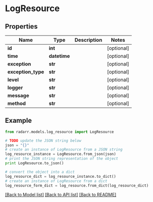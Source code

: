 # LogResource


## Properties
Name | Type | Description | Notes
------------ | ------------- | ------------- | -------------
**id** | **int** |  | [optional] 
**time** | **datetime** |  | [optional] 
**exception** | **str** |  | [optional] 
**exception_type** | **str** |  | [optional] 
**level** | **str** |  | [optional] 
**logger** | **str** |  | [optional] 
**message** | **str** |  | [optional] 
**method** | **str** |  | [optional] 

## Example

```python
from radarr.models.log_resource import LogResource

# TODO update the JSON string below
json = "{}"
# create an instance of LogResource from a JSON string
log_resource_instance = LogResource.from_json(json)
# print the JSON string representation of the object
print LogResource.to_json()

# convert the object into a dict
log_resource_dict = log_resource_instance.to_dict()
# create an instance of LogResource from a dict
log_resource_form_dict = log_resource.from_dict(log_resource_dict)
```
[[Back to Model list]](../README.md#documentation-for-models) [[Back to API list]](../README.md#documentation-for-api-endpoints) [[Back to README]](../README.md)


